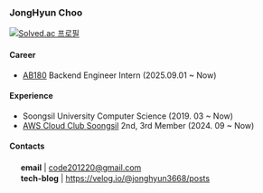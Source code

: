 ### JongHyun Choo

[![Solved.ac
프로필](http://mazassumnida.wtf/api/v2/generate_badge?boj=jonghyun97)](https://solved.ac/jonghyun97)

#### Career

* [AB180](https://www.ab180.co/) Backend Engineer Intern (2025.09.01 ~ Now)<br />


#### Experience
* Soongsil University Computer Science (2019. 03 ~ Now)
* [AWS Cloud Club Soongsil](https://awscloudclubs.kr/) 2nd, 3rd Member (2024. 09 ~ Now)

#### Contacts

<img src="https://abs-0.twimg.com/emoji/v2/svg/1f4e9.svg" width="16" /> <b>email</b> | code201220@gmail.com
<br />
<img src="https://abs-0.twimg.com/emoji/v2/svg/1f4d2.svg" width="16" /> <b>tech-blog</b> | <a href="https://velog.io/@jonghyun3668/posts"  target="_blank" >https://velog.io/@jonghyun3668/posts</a>
<br />
